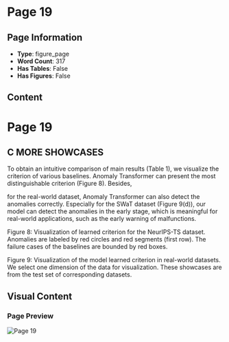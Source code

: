 # Page 19

## Page Information

- **Type**: figure_page
- **Word Count**: 317
- **Has Tables**: False
- **Has Figures**: False

## Content

# Page 19

## C MORE SHOWCASES

To obtain an intuitive comparison of main results (Table 1), we visualize the criterion of various baselines. Anomaly Transformer can present the most distinguishable criterion (Figure 8). Besides,

for the real-world dataset, Anomaly Transformer can also detect the anomalies correctly. Especially for the SWaT dataset (Figure 9(d)), our model can detect the anomalies in the early stage, which is meaningful for real-world applications, such as the early warning of malfunctions.

Figure 8: Visualization of learned criterion for the NeurIPS-TS dataset. Anomalies are labeled by red circles and red segments (first row). The failure cases of the baselines are bounded by red boxes.

<!-- image -->

Figure 9: Visualization of the model learned criterion in real-world datasets. We select one dimension of the data for visualization. These showcases are from the test set of corresponding datasets.

<!-- image -->

## Visual Content

### Page Preview

![Page 19](/projects/llms/images/2110.02642v5_page_19.png)
